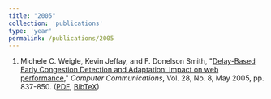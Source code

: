 ```yaml
---
title: "2005"
collection: 'publications'
type: 'year'
permalink: /publications/2005
---
```

1. Michele C. Weigle, Kevin Jeffay, and F. Donelson Smith, "[Delay-Based Early Congestion Detection and Adaptation: Impact on web performance](http://dx.doi.org/10.1016/j.comcom.2004.11.011)," *Computer Communications*, Vol. 28, No. 8, May 2005, pp. 837-850. ([PDF](http://www.cs.odu.edu/~mweigle/papers/comcom05-preprint.pdf), [BibTeX](/publications/bibtex#weigle-comcom05))
